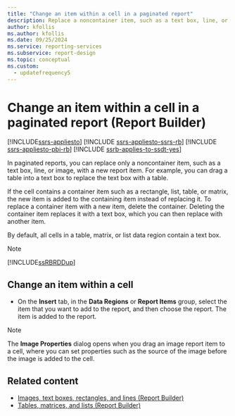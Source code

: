 ```yaml
---
title: "Change an item within a cell in a paginated report"
description: Replace a noncontainer item, such as a text box, line, or image, in paginated reports with a new report item in Report Builder.
author: kfollis
ms.author: kfollis
ms.date: 09/25/2024
ms.service: reporting-services
ms.subservice: report-design
ms.topic: conceptual
ms.custom:
  - updatefrequency5
---
```

# Change an item within a cell in a paginated report (Report Builder)

[!INCLUDE[ssrs-appliesto](../../includes/ssrs-appliesto.md)] [!INCLUDE [ssrs-appliesto-ssrs-rb](../../includes/ssrs-appliesto-ssrs-rb.md)] [!INCLUDE [ssrs-appliesto-pbi-rb](../../includes/ssrs-appliesto-pbi-rb.md)] [!INCLUDE [ssrb-applies-to-ssdt-yes](../../includes/ssrb-applies-to-ssdt-yes.md)]

In paginated reports, you can replace only a noncontainer item, such as a text box, line, or image, with a new report item. For example, you can drag a table into a text box to replace the text box with a table.  
  
 If the cell contains a container item such as a rectangle, list, table, or matrix, the new item is added to the containing item instead of replacing it. To replace a container item with a new item, delete the container. Deleting the container item replaces it with a text box, which you can then replace with another item.  
  
 By default, all cells in a table, matrix, or list data region contain a text box.  
  
> [!NOTE]  
>  [!INCLUDE[ssRBRDDup](../../includes/ssrbrddup-md.md)]  
  
## Change an item within a cell  
  
-   On the **Insert** tab, in the **Data Regions** or **Report Items** group, select the item that you want to add to the report, and then choose the report. The item is added to the report.  
  
> [!NOTE]  
>  The **Image Properties** dialog opens when you drag an image report item to a cell, where you can set properties such as the source of the image before the image is added to the cell.  
  
## Related content

- [Images, text boxes, rectangles, and lines &#40;Report Builder&#41;](../../reporting-services/report-design/images-text-boxes-rectangles-and-lines-report-builder-and-ssrs.md)
- [Tables, matrices, and lists &#40;Report Builder&#41;](../../reporting-services/report-design/tables-matrices-and-lists-report-builder-and-ssrs.md)
